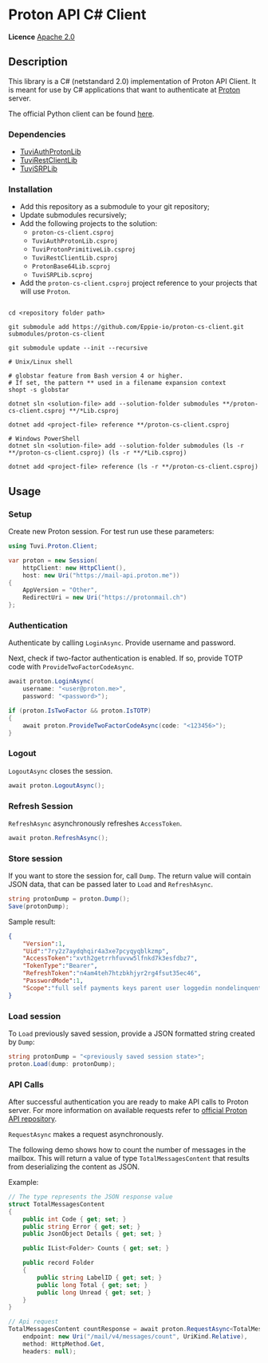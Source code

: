 # Proton API C# Client

**Licence** [Apache 2.0](https://www.apache.org/licenses/LICENSE-2.0)

## Description

This library is a C# (netstandard 2.0) implementation of Proton API Client. It is meant for use by C# applications that want to authenticate at [Proton](https://proton.me/) server.

The official Python client can be found [here](https://github.com/ProtonMail/proton-python-client).

### Dependencies

- [TuviAuthProtonLib](https://github.com/Eppie-io/TuviAuthProtonLib)
- [TuviRestClientLib](https://github.com/Eppie-io/TuviRestClientLib)
- [TuviSRPLib](https://github.com/Eppie-io/TuviSRPLib)

### Installation

- Add this repository as a submodule to your git repository;
- Update submodules recursively;
- Add the following projects to the solution:
  - `proton-cs-client.csproj`
  - `TuviAuthProtonLib.csproj`
  - `TuviProtonPrimitiveLib.csproj`
  - `TuviRestClientLib.csproj`
  - `ProtonBase64Lib.scproj`
  - `TuviSRPLib.scproj`
- Add the `proton-cs-client.csproj` project reference to your projects that will use `Proton`.

```shell

cd <repository folder path>

git submodule add https://github.com/Eppie-io/proton-cs-client.git submodules/proton-cs-client

git submodule update --init --recursive

# Unix/Linux shell

# globstar feature from Bash version 4 or higher.
# If set, the pattern ** used in a filename expansion context
shopt -s globstar 

dotnet sln <solution-file> add --solution-folder submodules **/proton-cs-client.csproj **/*Lib.csproj

dotnet add <project-file> reference **/proton-cs-client.csproj

# Windows PowerShell
dotnet sln <solution-file> add --solution-folder submodules (ls -r **/proton-cs-client.csproj) (ls -r **/*Lib.csproj)

dotnet add <project-file> reference (ls -r **/proton-cs-client.csproj)
```

## Usage

### Setup

Create new Proton session. For test run use these parameters:

```C#
using Tuvi.Proton.Client;

var proton = new Session(
    httpClient: new HttpClient(),
    host: new Uri("https://mail-api.proton.me"))
{
    AppVersion = "Other", 
    RedirectUri = new Uri("https://protonmail.ch")
};
```

### Authentication

Authenticate by calling `LoginAsync`. Provide username and password.

Next, check if two-factor authentication is enabled. If so, provide TOTP code with `ProvideTwoFactorCodeAsync`.

```C#
await proton.LoginAsync(
    username: "<user@proton.me>",
    password: "<password>");

if (proton.IsTwoFactor && proton.IsTOTP)
{
    await proton.ProvideTwoFactorCodeAsync(code: "<123456>");
}
```

### Logout

`LogoutAsync` closes the session.

```C#
await proton.LogoutAsync();
```

### Refresh Session

`RefreshAsync` asynchronously refreshes `AccessToken`.

```C#
await proton.RefreshAsync();
```

### Store session

 If you want to store the session for, call `Dump`. The return value will contain JSON data, that can be passed later to `Load` and `RefreshAsync`.

```C#
string protonDump = proton.Dump();
Save(protonDump);
```

Sample result:

```Json
{
    "Version":1, 
    "Uid":"7ry2z7aydqhqir4a3xe7pcyqyqblkzmp",
    "AccessToken":"xvth2getrrhfuvvw5lfnkd7k3esfdbz7",
    "TokenType":"Bearer",
    "RefreshToken":"n4am4teh7htzbkhjyr2rg4fsut35ec46",
    "PasswordMode":1,
    "Scope":"full self payments keys parent user loggedin nondelinquent mail vpn calendar drive pass verified"
}
```

### Load session

To `Load` previously saved session, provide a JSON formatted string created by `Dump`:

```C#
string protonDump = "<previously saved session state>";
proton.Load(dump: protonDump);
```

### API Calls

After successful authentication you are ready to make API calls to Proton server. For more information on available requests refer to [official Proton API repository](https://github.com/ProtonMail/go-proton-api).

`RequestAsync` makes a request asynchronously.

The following demo shows how to count the number of messages in the mailbox. This will return a value of type `TotalMessagesContent` that results from deserializing the content as JSON.

Example:

```C#
// The type represents the JSON response value
struct TotalMessagesContent
{
    public int Code { get; set; } 
    public string Error { get; set; } 
    public JsonObject Details { get; set; } 

    public IList<Folder> Counts { get; set; } 

    public record Folder
    {
        public string LabelID { get; set; } 
        public long Total { get; set; } 
        public long Unread { get; set; }
    }
}

// Api request
TotalMessagesContent countResponse = await proton.RequestAsync<TotalMessagesContent>(
    endpoint: new Uri("/mail/v4/messages/count", UriKind.Relative),
    method: HttpMethod.Get,
    headers: null);
```
